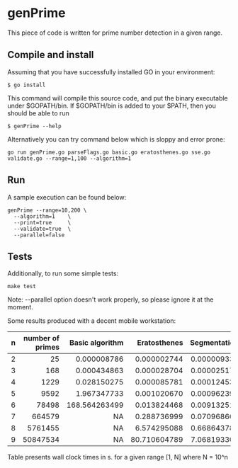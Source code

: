 # genPrime

This piece of code is written for prime number detection in a given range. 

## Compile and install 
Assuming that you have successfully installed GO in your environment:
```
$ go install
```
This command will compile this source code, and put the binary executable under $GOPATH/bin. If $GOPATH/bin is added to your $PATH, then you should be able to 
run
```
$ genPrime --help
```
Alternatively you can try command below which is sloppy and error prone:
```
go run genPrime.go parseFlags.go basic.go eratosthenes.go sse.go validate.go --range=1,100 --algorithm=1
```

## Run
A sample execution can be found below:
```
genPrime --range=10,200 \
  --algorithm=1    \
  --print=true     \
  --validate=true  \
  --parallel=false
```

## Tests
Additionally, to run some simple tests:
```
make test
```

Note:
--parallel option doesn't work properly, so please ignore it at the moment.

Some results produced with a decent mobile workstation:

| n   | number of primes | Basic algorithm | Eratosthenes | Segmentation |
| --- | ---: | ---: | ---:| ---: |
| 2   |             25 |     0.000008786 |  0.000002744 |  0.000009336 | 
| 3   |            168 |     0.000434863 |  0.000028704 |  0.000025178 | 
| 4   |           1229 |     0.028150275 |  0.000085781 |  0.000124532 | 
| 5   |           9592 |     1.967347733 |  0.001020670 |  0.000962392 | 
| 6   |          78498 |   168.564263499 |  0.013824468 |  0.009132511 | 
| 7   |         664579 |              NA |  0.288736999 |  0.070968662 | 
| 8   |        5761455 |              NA |  6.574295088 |  0.668643781 | 
| 9   |       50847534 |              NA | 80.710604789 |  7.068193302 | 

Table presents wall clock times in s. for a given range [1, N] where N = 10^n
